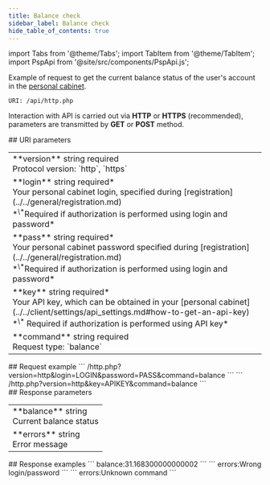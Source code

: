 ```yaml
---
title: Balance check
sidebar_label: Balance check
hide_table_of_contents: true
---
```


import Tabs from '@theme/Tabs';
import TabItem from '@theme/TabItem';
import PspApi from '@site/src/components/PspApi.js';

Example of request to get the current balance status of the user's account in the [personal cabinet](../../general/getting_started.md).

`URI: /api/http.php`

Interaction with API is carried out via **HTTP** or **HTTPS** (recommended), parameters are transmitted by <a class="red-text">**GET**</a> or <a class="green-text">**POST**</a> method.

<div class="post-wrap">
    <div class="post-item">
        <div class="item-content">
            <div class="request-parameters">
            ## URI parameters
            <table class="t1">
                <tbody>
                    <tr>
                        <td>
                            <a class="name">**version**</a>
                            <a class="type">string</a>
                            <a class="required">required</a> <br/>
                            <a class="description">Protocol version: `http`, `https`</a>
                        </td>
                    </tr>
                    <tr>
                        <td>
                            <a class="name">**login**</a>
                            <a class="type">string</a>
                            <a class="required">required*</a> <br/>
                            <a class="description">Your personal cabinet login, specified during [registration](../../general/registration.md)
                                <br/> *<sup>\*</sup>Required if authorization is performed using login and password*</a>
                        </td>
                    </tr>
                    <tr>
                        <td>
                            <a class="name">**pass**</a>
                            <a class="type">string</a>
                            <a class="required">required*</a> <br/>
                            <a class="description">Your personal cabinet password specified during [registration](../../general/registration.md)
                                <br/> *<sup>\*</sup>Required if authorization is performed using login and password*</a>
                        </td>
                    </tr>
                    <tr>
                        <td>
                            <a class="name">**key**</a>
                            <a class="type">string</a>
                            <a class="required">required*</a> <br/>
                            <a class="description">Your API key, which can be obtained in your [personal cabinet](../../client/settings/api_settings.md#how-to-get-an-api-key)
                                <br/> *<sup>\*</sup> Required if authorization is performed using API key*</a>
                        </td>
                    </tr>
                    <tr>
                        <td>
                            <a class="name">**command**</a>
                            <a class="type">string</a>
                            <a class="required">required</a> <br/>
                            <a class="description">Request type: `balance`</a>
                        </td>
                    </tr>
                </tbody>
            </table>
            </div>
        </div>
    </div>
    <div class="post-item">
        <div class="item-content">
            <div class="request-example">
                ## Request example
                <Tabs
                groupId="request-examples"
                defaultValue="login"
                values={[
                    { label: 'Login/password', value: 'login', },
                    { label: 'API key', value: 'apikey' }
                ]}
                >
                <TabItem value="login">
                ```
                /http.php?version=http&login=LOGIN&password=PASS&command=balance
                ```
                </TabItem>
                <TabItem value="apikey">
                ```
                /http.php?version=http&key=APIKEY&command=balance
                ```
                </TabItem>
                </Tabs>
            </div>
        </div>
    </div>
    <div class="post-item">
        <div class="item-content">
            <div class="response-parameters">
            ## Response parameters
            <table class="t1">
                <tbody>
                    <tr>
                        <td>
                            <a class="name">**balance**</a>
                            <a class="type">string</a> <br/>
                            <a class="description">Current balance status</a>
                        </td>
                    </tr>
                    <tr>
                        <td>
                            <a class="name">**errors**</a>
                            <a class="type">string</a> <br/>
                            <a class="description">Error message</a>
                        </td>
                    </tr>
                </tbody>
            </table>
            </div>
        </div>
    </div>
    <div class="post-item">
        <div class="item-content">
            <div class="response-example">
                ## Response examples
                <Tabs
                groupId="response-examples"
                defaultValue="successful"
                values={[
                    { label: 'Successful', value: 'successful', },
                    { label: 'Wrong login/password', value: 'wronglogin' },
                    { label: 'Unknown command', value: 'command' }
                ]}
                >
                <TabItem value="successful">
                ```
                balance:31.168300000000002
                ```
                </TabItem>
                <TabItem value="wronglogin">
                ```
                errors:Wrong login/password
                ```
                </TabItem>
                <TabItem value="command">
                ```
                errors:Unknown command
                ```
                </TabItem>
                </Tabs>
            </div>
        </div>
    </div>
</div>